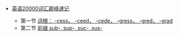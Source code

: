 - [英语20000词汇巅峰速记](/)

  - 第一节 [词根： -cess， -ceed， -cede， -gress， -gred， -grad](./第一节.md)
  - 第二节 [前缀 sub-, sup-, suc-, sus-](./第二节.md)
